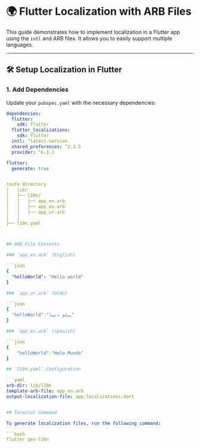 # 🌍 Flutter Localization with ARB Files

This guide demonstrates how to implement localization in a Flutter app using the `intl` and ARB files. It allows you to easily support multiple languages.

---

## 🛠️ Setup Localization in Flutter

### 1. Add Dependencies

Update your `pubspec.yaml` with the necessary dependencies:

```yaml
dependencies:
  flutter:
    sdk: flutter
  flutter_localizations:
    sdk: flutter
  intl: ^latest-version
  shared_preferences: ^2.3.5
  provider: ^6.1.2

flutter:
  generate: true


route directory
│   lib/
│   ├── l10n/
│   │   ├── app_en.arb
│   │   ├── app_es.arb
│   │   ├── app_ur.arb
│   │   
├── l10n.yaml



## ARB File Contents

### `app_en.arb` (English)

```json
{
  "helloWorld": "Hello world"
}

### `app_ur.arb` (Urdu)

```json
{
  "helloWorld":"ہیلو دنیا"
}

### `app_es.arb` (spanish)

```json
{
	"helloWorld":"Hola Mundo"
}

## `l10n.yaml` Configuration

```yaml
arb-dir: lib/l10n
template-arb-file: app_en.arb
output-localization-file: app_localizations.dart


## Terminal Command

To generate localization files, run the following command:

```bash
flutter gen-l10n

